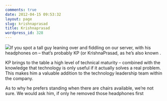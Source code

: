 ```yaml
---
comments: true
date: 2012-04-15 09:53:32
layout: page
slug: krishnaprasad
title: Krishnaprasad
wordpress_id: 328
---
```


[![](http://new.multunus.com/wordpress/wp-content/uploads/2012/04/krishnaprasad-300x248.jpg)](http://new.multunus.com/wordpress/wp-content/uploads/2012/04/krishnaprasad.jpg)If you spot a tall guy leaning over and fiddling on our server, with his headphones on – that’s probably KP (or KrishnaPrasad, as he’s also known  .

KP brings to the table a high level of technical maturity – combined with the knowledge that technology is only useful if it actually solves a real problem. This makes him a valuable addition to the technology leadership team within the company.

As to why he prefers standing when there are chairs available, we’re not sure. We would ask him, if only he removed those headphones first 
